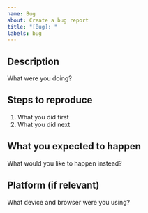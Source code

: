 ```yaml
---
name: Bug
about: Create a bug report
title: "[Bug]: "
labels: bug
---
```


## Description

What were you doing?

## Steps to reproduce

1. What you did first
1. What you did next

## What you expected to happen

What would you like to happen instead?

## Platform (if relevant)

What device and browser were you using?
